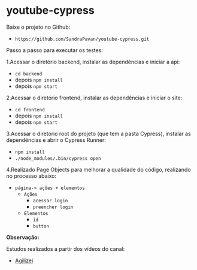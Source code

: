 # youtube-cypress

Baixe o projeto no Github:
- `https://github.com/SandraPavan/youtube-cypress.git`

Passo a passo para executar os testes:

1.Acessar o diretório backend, instalar as dependências e iniciar a api:
  - `cd backend` 
  - depois `npm install`
  - depois `npm start`

2.Acessar o diretório frontend, instalar as dependências e iniciar o site:
  - `cd frontend`
  - depois `npm install`
  - depois `npm start`
  
3.Acessar o diretório root do projeto (que tem a pasta Cypress), instalar as dependências e abrir o Cypress Runner:
  - `npm install`
  - `./node_modules/.bin/cypress open`

4.Realizado Page Objects para melhorar a qualidade do código, realizando no processo abaixo: 
   - `página-> ações + elementos`
     - `Ações`
        - `acessar login`
        - `preencher login`
      - `Elementos`
        - `id`
        - `button`
  
**Observação:**

Estudos realizados a partir dos vídeos do canal: 

- [Agilizei](https://www.youtube.com/channel/UCI_m5uwJjfD7trqcwAB8E3w "Agilizei")
